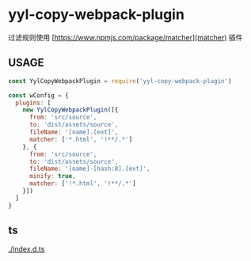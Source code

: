 # yyl-copy-webpack-plugin

过滤规则使用 [https://www.npmjs.com/package/matcher](matcher) 插件

## USAGE
```javascript
const YylCopyWebpackPlugin = require('yyl-copy-webpack-plugin')

const wConfig = {
  plugins: [
    new YylCopyWebpackPlugin([{
      from: 'src/source',
      to: 'dist/assets/source',
      fileName: '[name].[ext]',
      matcher: ['*.html', '!**/.*']
    }, {
      from: 'src/source',
      to: 'dist/assets/source',
      fileName: '[name]-[hash:8].[ext]',
      minify: true,
      matcher: ['!*.html', '!**/.*']
    }])
  ]
}
```

## ts
[./index.d.ts](./index.d.ts)
